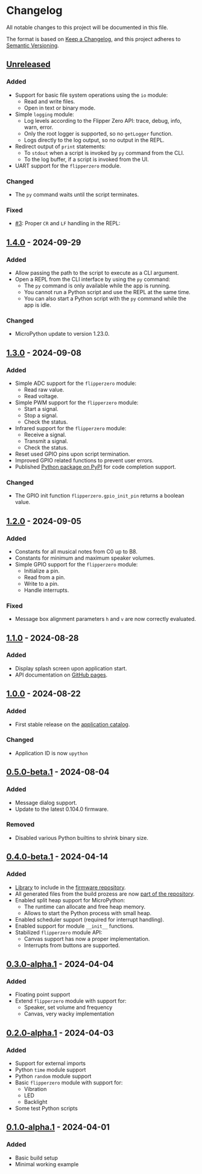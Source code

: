 # Changelog

All notable changes to this project will be documented in this file.

The format is based on [Keep a Changelog](https://keepachangelog.com/en/1.1.0/),
and this project adheres to [Semantic Versioning](https://semver.org/spec/v2.0.0.html).

## [Unreleased]

### Added

* Support for basic file system operations using the `io` module:
  * Read and write files.
  * Open in text or binary mode.
* Simple `logging` module:
  * Log levels according to the Flipper Zero API: trace, debug, info, warn, error.
  * Only the root logger is supported, so no `getLogger` function.
  * Logs directly to the log output, so no output in the REPL.
* Redirect output of `print` statements:
  * To `stdout` when a script is invoked by `py` command from the CLI.
  * To the log buffer, if a script is invoked from the UI.
* UART support for the `flipperzero` module.

### Changed

* The `py` command waits until the script terminates.

### Fixed

* [#3](https://github.com/ofabel/mp-flipper/issues/3): Proper `CR` and `LF` handling in the REPL:

## [1.4.0] - 2024-09-29

### Added

* Allow passing the path to the script to execute as a CLI argument.
* Open a REPL from the CLI interface by using the `py` command:
  * The `py` command is only available while the app is running.
  * You cannot run a Python script and use the REPL at the same time.
  * You can also start a Python script with the `py` command while the app is idle.

### Changed

* MicroPython update to version 1.23.0.

## [1.3.0] - 2024-09-08

### Added

* Simple ADC support for the `flipperzero` module:
  * Read raw value.
  * Read voltage.
* Simple PWM support for the `flipperzero` module:
  * Start a signal.
  * Stop a signal.
  * Check the status.
* Infrared support for the `flipperzero` module:
  * Receive a signal.
  * Transmit a signal.
  * Check the status.
* Reset used GPIO pins upon script termination.
* Improved GPIO related functions to prevent user errors.
* Published [Python package on PyPI](https://pypi.org/project/flipperzero/) for code completion support.

### Changed

* The GPIO init function `flipperzero.gpio_init_pin` returns a boolean value.

## [1.2.0] - 2024-09-05

### Added

* Constants for all musical notes from C0 up to B8.
* Constants for minimum and maximum speaker volumes.
* Simple GPIO support for the `flipperzero` module:
  * Initialize a pin.
  * Read from a pin.
  * Write to a pin.
  * Handle interrupts.

### Fixed

* Message box alignment parameters `h` and `v` are now correctly evaluated.

## [1.1.0] - 2024-08-28

### Added

* Display splash screen upon application start.
* API documentation on [GitHub pages](https://ofabel.github.io/mp-flipper/).

## [1.0.0] - 2024-08-22

### Added

* First stable release on the [application catalog](https://github.com/flipperdevices/flipper-application-catalog).

### Changed

* Application ID is now `upython`

## [0.5.0-beta.1] - 2024-08-04

### Added

* Message dialog support.
* Update to the latest 0.104.0 firmware.

### Removed

* Disabled various Python builtins to shrink binary size.

## [0.4.0-beta.1] - 2024-04-14

### Added

* [Library](https://github.com/ofabel/mp-flipper/tree/lib) to include in the [firmware repository](https://github.com/ofabel/flipperzero-firmware).
* All generated files from the build prozess are now [part of the repository](https://github.com/ofabel/mp-flipper/tree/lib-release).
* Enabled split heap support for MicroPython:
  * The runtime can allocate and free heap memory.
  * Allows to start the Python process with small heap.
* Enabled scheduler support (required for interrupt handling).
* Enabled support for module `__init__` functions.
* Stabilized `flipperzero` module API:
  * Canvas support has now a proper implementation.
  * Interrupts from buttons are supported.

## [0.3.0-alpha.1] - 2024-04-04

### Added

* Floating point support
* Extend `flipperzero` module with support for:
  * Speaker, set volume and frequency
  * Canvas, very wacky implementation

## [0.2.0-alpha.1] - 2024-04-03

### Added

* Support for external imports
* Python `time` module support
* Python `random` module support
* Basic `flipperzero` module with support for:
  * Vibration
  * LED
  * Backlight
* Some test Python scripts

## [0.1.0-alpha.1] - 2024-04-01

### Added

* Basic build setup
* Minimal working example

[Unreleased]: https://github.com/ofabel/mp-flipper/compare/v1.4.0...dev
[1.4.0]: https://github.com/ofabel/mp-flipper/compare/v1.3.0...v1.4.0
[1.3.0]: https://github.com/ofabel/mp-flipper/compare/v1.2.0...v1.3.0
[1.2.0]: https://github.com/ofabel/mp-flipper/compare/v1.1.0...v1.2.0
[1.1.0]: https://github.com/ofabel/mp-flipper/compare/v1.0.0...v1.1.0
[1.0.0]: https://github.com/ofabel/mp-flipper/compare/v0.5.0-beta.1...v1.0.0
[0.5.0-beta.1]: https://github.com/ofabel/mp-flipper/compare/v0.4.0-beta.1...v0.5.0-beta.1
[0.4.0-beta.1]: https://github.com/ofabel/mp-flipper/compare/v0.3.0-alpha.1...v0.4.0-beta.1
[0.3.0-alpha.1]: https://github.com/ofabel/mp-flipper/compare/v0.2.0-alpha.1...v0.3.0-alpha.1
[0.2.0-alpha.1]: https://github.com/ofabel/mp-flipper/compare/v0.1.0-alpha.1...v0.2.0-alpha.1
[0.1.0-alpha.1]: https://github.com/ofabel/mp-flipper/releases/tag/v0.1.0-alpha.1

